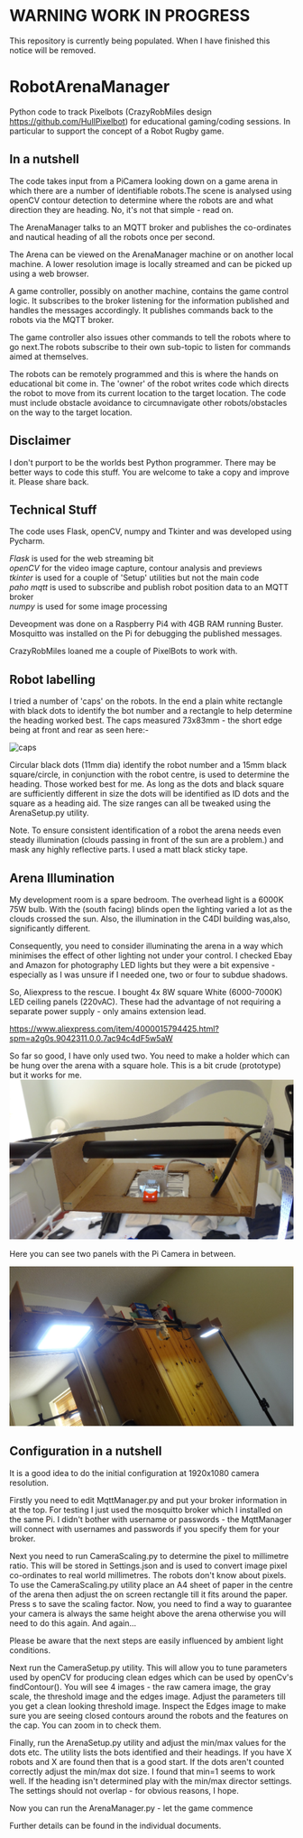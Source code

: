 # WARNING WORK IN PROGRESS
This repository is currently being populated. When I have finished this notice will be removed.

# RobotArenaManager
Python code to track Pixelbots (CrazyRobMiles design https://github.com/HullPixelbot) for educational gaming/coding sessions. In particular to support the concept of a Robot Rugby game.

## In a nutshell
The code takes input from a PiCamera looking down on a game arena in which there are a number of identifiable robots.The scene is analysed using openCV contour detection to determine where the robots are and what direction they are heading. No, it's not that simple - read on.

The ArenaManager talks to an MQTT broker and publishes the co-ordinates and nautical heading of all the robots once per second.

The Arena can be viewed on the ArenaManager machine or on another local machine. A lower resolution image is locally streamed and can be picked up using a web browser.

A game controller, possibly on another machine, contains the game control logic. It subscribes to the broker listening for the information published and handles the messages accordingly. It publishes commands back to the robots via the MQTT broker.

The game controller also issues other commands to tell the robots where to go next.The robots subscribe to their own sub-topic to listen for commands aimed at themselves.

The robots can be remotely programmed and this is where the hands on educational bit come in. The 'owner' of the robot writes code which directs the robot to move from its current location to the target location. The code must include obstacle avoidance to circumnavigate other robots/obstacles on the way to the target location.

## Disclaimer

I don't purport to be the worlds best Python programmer. There may be better ways to code this stuff. You are welcome to take a copy and improve it. Please share back.

## Technical Stuff

The code uses Flask, openCV, numpy and Tkinter and was developed using Pycharm. 

*Flask* is used for the web streaming bit  
*openCV* for the video image capture, contour analysis and previews  
*tkinter* is used for a couple of 'Setup' utilities but not the main code   
*paho mqtt* is used to subscribe and publish robot position data to an MQTT broker  
*numpy* is used for some image processing  

Deveopment was done on a Raspberry Pi4 with 4GB RAM running Buster. Mosquitto was installed on the Pi for debugging the published messages.

CrazyRobMiles loaned me a couple of PixelBots to work with.

## Robot labelling

I tried a number of 'caps' on the robots. In the end a plain white rectangle with black dots to identify the bot number and a rectangle to help determine the heading worked best. The caps measured 73x83mm - the short edge being at front and rear as seen here:-

![caps](https://github.com/ConnectedHumber/RobotArenaManager/blob/master/images/DSC00912.JPG)

Circular black dots (11mm dia) identify the robot number and a 15mm black square/circle, in conjunction with the robot centre, is used to determine the heading. Those worked best for me. As long as the dots and black square are sufficiently different in size the dots will be identified as ID dots and the square as a heading aid. The size ranges can all be tweaked using the ArenaSetup.py utility.

Note. To ensure consistent identification of a robot the arena needs even steady illumination (clouds passing in front of the sun are a problem.) and mask any highly reflective parts. I used a matt black sticky tape.

## Arena Illumination

My development room is a spare bedroom. The overhead light is a 6000K 75W bulb. With the (south facing) blinds open the lighting varied a lot as the clouds crossed the sun. Also, the illumination in the C4DI building was,also, significantly different.

Consequently, you need to consider illuminating the arena in a way which minimises the effect of other lighting not under your control. I checked Ebay and Amazon for photography LED lights but they were a bit expensive - especially as I was unsure if I needed one, two or four to subdue shadows.

So, Aliexpress to the rescue. I bought 4x 8W square White (6000-7000K) LED ceiling panels (220vAC). These had the advantage of not requiring a separate power supply - only amains extension lead.

https://www.aliexpress.com/item/4000015794425.html?spm=a2g0s.9042311.0.0.7ac94c4dF5w5aW

So far so good, I have only used two. You need to make a holder which can be hung over the arena with a square hole. This is a bit crude (prototype) but it works for me.  
![LED Panels](https://github.com/ConnectedHumber/RobotArenaManager/blob/master/images/LED%20Panel%20Mounting.JPG)

Here you can see two panels with the Pi Camera in between.

![Led Panels 2](https://github.com/ConnectedHumber/RobotArenaManager/blob/master/images/Arena%20Lighting.JPG)

## Configuration in a nutshell

It is a good idea to do the initial configuration at 1920x1080 camera resolution. 

Firstly you need to edit MqttManager.py and put your broker information in at the top. For testing I just used the mosquitto broker which I installed on the same Pi. I didn't bother with username or passwords - the MqttManager will connect with usernames and passwords if you specify them for your broker.

Next you need to run CameraScaling.py to determine the pixel to millimetre ratio. This will be stored in Settings.json and is used to convert image pixel co-ordinates to real world millimetres. The robots don't know about pixels. To use the CameraScaling.py utility place an A4 sheet of paper in the centre of the arena then adjust the on screen rectangle till it fits around the paper. Press s to save the scaling factor. Now, you need to find a way to guarantee your camera is always the same height above the arena otherwise you will need to do this again. And again... 

Please be aware that the next steps are easily influenced by ambient light conditions.

Next run the CameraSetup.py utility. This will allow you to tune parameters used by openCV for producing clean edges which can be used by openCv's findContour(). You will see 4 images - the raw camera image, the gray scale, the threshold image and the edges image. Adjust the parameters till you get a clean looking threshold image. Inspect the Edges image to make sure you are seeing closed contours around the robots and the features on the cap. You can zoom in to check them.

Finally, run the ArenaSetup.py utility and adjust the min/max values for the dots etc. The utility lists the bots identified and their headings. If you have X robots and X are found then that is a good start. If the dots aren't counted correctly adjust the min/max dot size. I found that min=1 seems to work well. If the heading isn't determined play with the min/max director settings. The settings should not overlap - for obvious reasons, I hope.

Now you can run the ArenaManager.py - let the game commence

Further details can be found in the individual documents.















